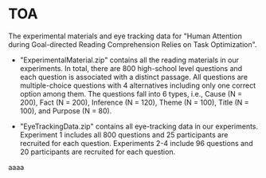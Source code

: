 # TOA
The experimental materials and eye tracking data for "Human Attention during Goal-directed Reading Comprehension Relies on Task Optimization".

- "ExperimentalMaterial.zip" contains all the reading materials in our experiments. In total, there are 800 high-school level questions and each question is associated with a distinct passage. All questions are multiple-choice questions with 4 alternatives including only one correct option among them. The questions fall into 6 types, i.e., Cause (N = 200), Fact (N = 200), Inference (N = 120), Theme (N = 100), Title (N = 100), and Purpose (N = 80).

- "EyeTrackingData.zip" contains all eye-tracking data in our experiments. Experiment 1 includes all 800 questions and 25 participants are recruited for each question. Experiments 2-4 include 96 questions and 20 participants are recruited for each question. 


aaaa
